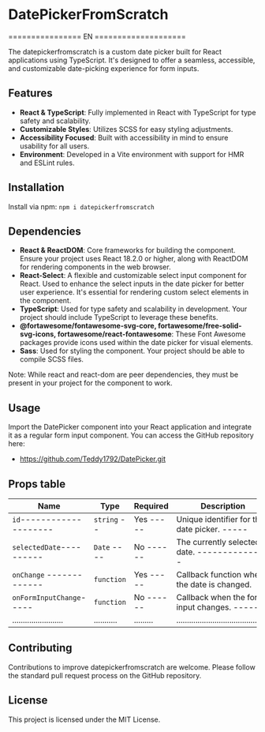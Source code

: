 # DatePickerFromScratch

================ EN ====================

The datepickerfromscratch is a custom date picker built for React applications using TypeScript. It's designed to offer a seamless, accessible, and customizable date-picking experience for form inputs.

## Features

- **React & TypeScript**: Fully implemented in React with TypeScript for type safety and scalability.
- **Customizable Styles**: Utilizes SCSS for easy styling adjustments.
- **Accessibility Focused**: Built with accessibility in mind to ensure usability for all users.
- **Environment**: Developed in a Vite environment with support for HMR and ESLint rules.

## Installation

Install via npm:
                `npm i datepickerfromscratch`

## Dependencies

- **React & ReactDOM**: Core frameworks for building the component. Ensure your project uses React 18.2.0 or higher, along with ReactDOM for rendering components in the web browser.
- **React-Select**: A flexible and customizable select input component for React. Used to enhance the select inputs in the date picker for better user experience. It's essential for rendering custom select elements in the component.
- **TypeScript**: Used for type safety and scalability in development. Your project should include TypeScript to leverage these benefits.
- **@fortawesome/fontawesome-svg-core, fortawesome/free-solid-svg-icons, fortawesome/react-fontawesome**: These Font Awesome packages provide icons used within the date picker for visual elements.
- **Sass**: Used for styling the component. Your project should be able to compile SCSS files.

Note: While react and react-dom are peer dependencies, they must be present in your project for the component to work.

## Usage

Import the DatePicker component into your React application and integrate it as a regular form input component. You can access the GitHub repository here:
- https://github.com/Teddy1792/DatePicker.git

## Props table

| Name                    | Type       | Required | Description                                 |
|-------------------------|------------|----------|---------------------------------------------|
| `id`--------------------| `string` --| Yes -----| Unique identifier for the date picker. -----|
| `selectedDate`----------| `Date` ----| No ------| The currently selected date. ---------------|
| `onChange` -------------| `function` | Yes -----| Callback function when the date is changed. |
| `onFormInputChange`-----| `function` | No ------| Callback when the form input changes. ------|
| ........................| ...........| .........| ............................................|


## Contributing

Contributions to improve datepickerfromscratch are welcome. Please follow the standard pull request process on the GitHub repository.

## License

This project is licensed under the MIT License.